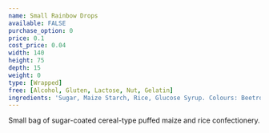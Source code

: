 ```yaml
---
name: Small Rainbow Drops
available: FALSE
purchase_option: 0
price: 0.1
cost_price: 0.04
width: 140
height: 75
depth: 15
weight: 0
type: [Wrapped]
free: [Alcohol, Gluten, Lactose, Nut, Gelatin]
ingredients: 'Sugar, Maize Starch, Rice, Glucose Syrup. Colours: Beetroot, Carmine Extract, Copper Chlorophyll, Lutein, Paprika Extract'
---
```

Small bag of sugar-coated cereal-type puffed maize and rice confectionery.